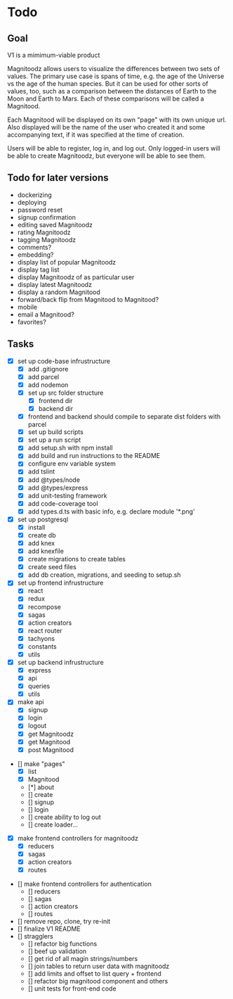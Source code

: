 # Todo

## Goal

V1 is a mimimum-viable product

Magnitoodz allows users to visualize the differences between two sets of values. The primary use case is spans of time, e.g. the age of the Universe vs the age of the human species. But it can be used for other sorts of values, too, such as a comparison between the distances of Earth to the Moon and Earth to Mars. Each of these comparisons will be called a Magnitood.

Each Magnitood will be displayed on its own "page" with its own unique url. Also displayed will be the name of the user who created it and some accompanying text, if it was specified at the time of creation.

Users will be able to register, log in, and log out. Only logged-in users will be able to create Magnitoodz, but everyone will be able to see them.

## Todo for later versions

- dockerizing
- deploying
- password reset
- signup confirmation
- editing saved Magnitoodz
- rating Magnitoodz
- tagging Magnitoodz
- comments?
- embedding?
- display list of popular Magnitoodz
- display tag list
- display Magnitoodz of as particular user
- display latest Magnitoodz
- display a random Magnitood
- forward/back flip from Magnitood to Magnitood?
- mobile
- email a Magnitood?
- favorites?

## Tasks

* [x] set up code-base infrustructure
    * [x] add .gitignore
    * [x] add parcel
    * [x] add nodemon
    * [x] set up src folder structure
        * [x] frontend dir
        * [x] backend dir
    * [x] frontend and backend should compile to separate dist folders with parcel
    * [x] set up build scripts
    * [x] set up a run script
    * [x] add setup.sh with npm install
    * [x] add build and run instructions to the README
    * [x] configure env variable system
    * [x] add tslint
    * [x] add @types/node
    * [x] add @types/express
    * [x] add unit-testing framework
    * [x] add code-coverage tool
    * [x] add types.d.ts with basic info, e.g. declare module '*.png'
* [x] set up postgresql
    * [x] install
    * [x] create db
    * [x] add knex
    * [x] add knexfile
    * [x] create migrations to create tables
    * [x] create seed files
    * [x] add db creation, migrations, and seeding to setup.sh
* [x] set up frontend infrustructure
    * [x] react
    * [x] redux
    * [x] recompose
    * [x] sagas
    * [x] action creators
    * [x] react router
    * [x] tachyons
    * [x] constants
    * [x] utils
* [x] set up backend infrustructure
    * [x] express
    * [x] api
    * [x] queries
    * [x] utils
* [x] make api
    * [x] signup
    * [x] login
    * [x] logout
    * [x] get Magnitoodz
    * [x] get Magnitood
    * [x] post Magnitood
* [] make "pages"
    * [x] list
    * [x] Magnitood
    * [*] about
    * [] create
    * [] signup
    * [] login
    * [] create ability to log out
    * [] create loader...
* [x] make frontend controllers for magnitoodz
    * [x] reducers
    * [x] sagas
    * [x] action creators
    * [x] routes
* [] make frontend controllers for authentication
    * [] reducers
    * [] sagas
    * [] action creators
    * [] routes
* [] remove repo, clone, try re-init
* [] finalize V1 README
* [] stragglers
    * [] refactor big functions
    * [] beef up validation
    * [] get rid of all magin strings/numbers
    * [] join tables to return user data with magnitoodz
    * [] add limits and offset to list query + frontend
    * [] refactor big magnitood component and others
    * [] unit tests for front-end code

